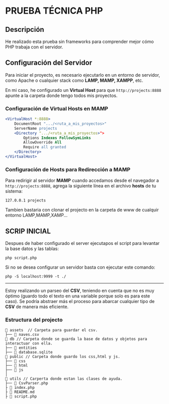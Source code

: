 # PRUEBA TÉCNICA PHP

## Descripción  
He realizado esta prueba sin frameworks para comprender mejor cómo PHP trabaja con el servidor.

## Configuración del Servidor  

Para iniciar el proyecto, es necesario ejecutarlo en un entorno de servidor, como Apache o cualquier stack como **LAMP, MAMP, XAMPP**, etc.  

En mi caso, he configurado un **Virtual Host** para que `http://projects:8888` apunte a la carpeta donde tengo todos mis proyectos.  

### Configuración de Virtual Hosts en MAMP  

```apache
<VirtualHost *:8888>
    DocumentRoot ".../<ruta_a_mis_proyectos>"
    ServerName projects
    <Directory ".../<ruta_a_mis_proyectos>">
        Options Indexes FollowSymLinks
        AllowOverride All
        Require all granted
    </Directory>
</VirtualHost>
```

### Configuración de Hosts para Redirección a MAMP  

Para redirigir al servidor **MAMP** cuando accedamos desde el navegador a `http://projects:8888`, agrega la siguiente línea en el archivo **hosts** de tu sistema:  

```plaintext
127.0.0.1 projects
```

Tambien bastaria con clonar el projecto en la carpeta de www de cualquir entorno LAMP,MAMP,XAMP...

## SCRIP INICIAL

Despues de haber configurado el server ejecutapos el script para levantar la base datos y las tablas:

```plaintext
php script.php
```

Si no se desea configurar un servidor basta con ejecutar este comando:

```plaintext
php -S localhost:9999 -t ./ 
```


-----------
Estoy realizando un parseo del **CSV**, teniendo en cuenta que no es muy óptimo (guardo todo el texto en una variable porque solo es para este caso).
Se podría abstraer más el proceso para abarcar cualquier tipo de **CSV** de manera más eficiente.

### Estructura del projecto 


```plaintext
📂 assets  // Carpeta para guardar el csv.
├── 📄 naves.csv
📂 db // Carpeta donde se guarda la base de datos y objetos para interactuar con ella.
├── 📂 entities
├── 📄 database.sqlite
📂 public // Carpeta donde guardo los css,html y js.
├── 📂 css
├── 📂 html
├── 📂 js
│ 
📂 utils // Carperta donde estan las clases de ayuda.
├── 📄 CsvParser.php
├ 📄 index.php
├ 📄 README.md
├ 📄 script.php
```

